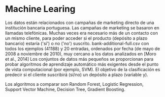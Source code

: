 # Machine Learing 
Los datos están relacionados con campañas de marketing directo de una institución bancaria portuguesa. Las campañas de marketing se basaron en llamadas telefónicas. Muchas veces era necesario más de un contacto con un mismo cliente, para poder acceder si el producto (depósito a plazo bancario) estaría ('sí') o no ('no') suscrito.
bank-additional-full.csv con todos los ejemplos (41188) y 20 entradas, ordenados por fecha (de mayo de 2008 a noviembre de 2010), muy cercano a los datos analizados en [Moro et al., 2014]
Los conjuntos de datos más pequeños se proporcionan para probar algoritmos de aprendizaje automático más exigentes desde el punto de vista computacional (por ejemplo, SVM). El objetivo de la clasificación es predecir si el cliente suscribirá (sí/no) un depósito a plazo (variable y).

Los algoritmos a comparar son Random Forest, Logistic Regression, Support Vector Machine, Decision Tree, Gradient Boosting.
